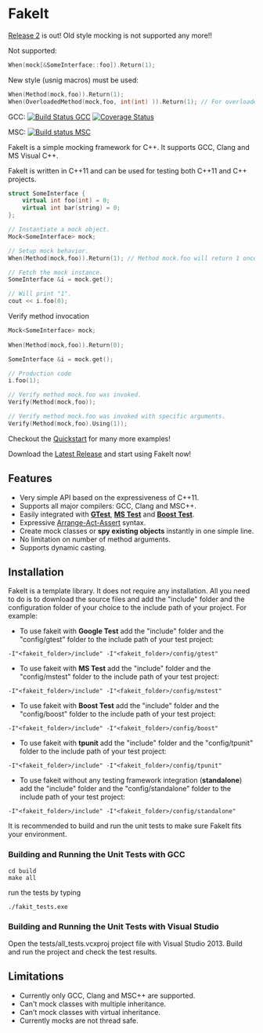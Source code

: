 FakeIt
======

[Release 2](https://github.com/eranpeer/FakeIt/releases/latest) is out!
Old style mocking is not supported any more!!

Not supported:
```c++
When(mock[&SomeInterface::foo]).Return(1); 
```
New style (usnig macros) must be used:
```c++
When(Method(mock,foo)).Return(1);
When(OverloadedMethod(mock,foo, int(int) )).Return(1); // For overloaded method
```

GCC: [![Build Status GCC](https://travis-ci.org/eranpeer/FakeIt.svg?branch=master)](https://travis-ci.org/eranpeer/FakeIt)
[![Coverage Status](https://coveralls.io/repos/eranpeer/FakeIt/badge.png?branch=master)](https://coveralls.io/r/eranpeer/FakeIt?branch=master)

MSC: [![Build status MSC](https://ci.appveyor.com/api/projects/status/sy2dk8se2yoxaqve)](https://ci.appveyor.com/project/eranpeer/fakeit)

FakeIt is a simple mocking framework for C++. It supports GCC, Clang and MS Visual C++.

FakeIt is written in C++11 and can be used for testing both C++11 and C++ projects.

```cpp
struct SomeInterface {
	virtual int foo(int) = 0;
	virtual int bar(string) = 0;
};
```
```cpp
// Instantiate a mock object.
Mock<SomeInterface> mock;

// Setup mock behavior.
When(Method(mock,foo)).Return(1); // Method mock.foo will return 1 once.

// Fetch the mock instance.
SomeInterface &i = mock.get();

// Will print "1". 
cout << i.foo(0);


```
Verify method invocation
```cpp
Mock<SomeInterface> mock;
		
When(Method(mock,foo)).Return(0);

SomeInterface &i = mock.get();

// Production code
i.foo(1);

// Verify method mock.foo was invoked.
Verify(Method(mock,foo));

// Verify method mock.foo was invoked with specific arguments.
Verify(Method(mock,foo).Using(1));
```

Checkout the [Quickstart](https://github.com/eranpeer/FakeIt/wiki/Quickstart) for many more examples!

Download the [Latest Release](https://github.com/eranpeer/FakeIt/releases/latest) and start using FakeIt now!

## Features
* Very simple API based on the expressiveness of C++11.
* Supports all major compilers: GCC, Clang and MSC++.
* Easily integrated with [**GTest**](https://code.google.com/p/googletest/), [**MS Test**](http://en.wikipedia.org/wiki/Visual_Studio_Unit_Testing_Framework) and [**Boost Test**](http://www.boost.org/doc/libs/1_56_0/libs/test/doc/html/index.html).
* Expressive [Arrange-Act-Assert](http://xp123.com/articles/3a-arrange-act-assert/) syntax.
* Create mock classes or **spy existing objects** instantly in one simple line.
* No limitation on number of method arguments.
* Supports dynamic casting.

## Installation
FakeIt is a template library. It does not require any installation. All you need to do is to download the source files and add the "include" folder and the configuration folder of your choice to the include path of your project.
For example:
* To use fakeit with **Google Test** add the "include" folder and the "config/gtest" folder to the include path of your test project:
```
-I"<fakeit_folder>/include" -I"<fakeit_folder>/config/gtest"
```
* To use fakeit with **MS Test** add the "include" folder and the "config/mstest" folder to the include path of your test project:
```
-I"<fakeit_folder>/include" -I"<fakeit_folder>/config/mstest"
```
* To use fakeit with **Boost Test** add the "include" folder and the "config/boost" folder to the include path of your test project:
```
-I"<fakeit_folder>/include" -I"<fakeit_folder>/config/boost"
```
* To use fakeit with **tpunit** add the "include" folder and the "config/tpunit" folder to the include path of your test project:
```
-I"<fakeit_folder>/include" -I"<fakeit_folder>/config/tpunit"
```
* To use fakeit without any testing framework integration (**standalone**) add the "include" folder and the "config/standalone" folder to the include path of your test project:
```
-I"<fakeit_folder>/include" -I"<fakeit_folder>/config/standalone"
```
It is recommended to build and run the unit tests to make sure FakeIt fits your environment.
### Building and Running the Unit Tests with GCC
```
cd build
make all
```
run the tests by typing
```
./fakit_tests.exe
```

### Building and Running the Unit Tests with Visual Studio 
Open the tests/all_tests.vcxproj project file with Visual Studio 2013. Build and run the project and check the test results. 

## Limitations
* Currently only GCC, Clang and MSC++ are supported.
* Can't mock classes with multiple inheritance.
* Can't mock classes with virtual inheritance.
* Currently mocks are not thread safe. 
